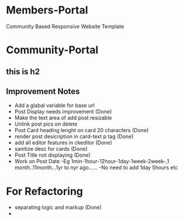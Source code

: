 # Members-Portal
Community Based Responsive Website Template
# Community-Portal
## this is h2


## Improvement Notes

- Add a glabal variable for base url 
- Post Display needs improvement (Done)
- Make the text area of add post resizable
- Unlink post pics on delete 
- Post Card heading lenght on card 20 characters (Done)
- render post desicription in card-text p tag (Done)
- add all editor features in ckeditor (Done)
- sanitize desc for cards (Done)
- Post Title not displaying (Done)
- Work on Post Date
  -Eg 1min-1hour-12hour-1day-1week-2week-,1 month..11month...1yr to nyr ago......
  -No need to add 1day 5hours etc




# For Refactoring 

- separating logic and markup (Done)
- 
